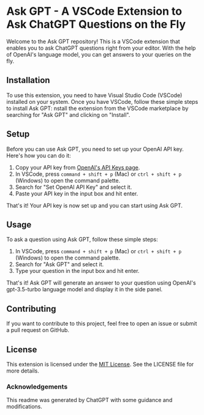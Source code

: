 # Ask GPT - A VSCode Extension to Ask ChatGPT Questions on the Fly

Welcome to the Ask GPT repository! This is a VSCode extension that enables you to ask ChatGPT questions right from your editor. With the help of OpenAI's language model, you can get answers to your queries on the fly.

## Installation

To use this extension, you need to have Visual Studio Code (VSCode) installed on your system. Once you have VSCode, follow these simple steps to install Ask GPT:
nstall the extension from the VSCode marketplace by searching for "Ask GPT" and clicking on "Install".

## Setup

Before you can use Ask GPT, you need to set up your OpenAI API key. Here's how you can do it:

1. Copy your API key from [OpenAI's API Keys page](https://platform.openai.com/account/api-keys).
2. In VSCode, press `command + shift + p` (Mac) or `ctrl + shift + p` (Windows) to open the command palette.
3. Search for "Set OpenAI API Key" and select it.
4. Paste your API key in the input box and hit enter.

That's it! Your API key is now set up and you can start using Ask GPT.

## Usage

To ask a question using Ask GPT, follow these simple steps:

1. In VSCode, press `command + shift + p` (Mac) or `ctrl + shift + p` (Windows) to open the command palette.
2. Search for "Ask GPT" and select it.
3. Type your question in the input box and hit enter.

That's it! Ask GPT will generate an answer to your question using OpenAI's gpt-3.5-turbo language model and display it in the side panel.

## Contributing

If you want to contribute to this project, feel free to open an issue or submit a pull request on GitHub.

## License

This extension is licensed under the [MIT License](https://github.com/Nuzair46/ask-gpt-vscode/blob/main/LICENSE). See the LICENSE file for more details.

### Acknowledgements

This readme was generated by ChatGPT with some guidance and modifications.
